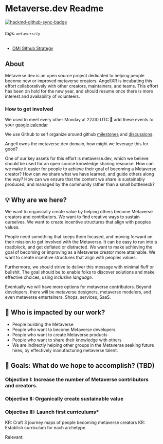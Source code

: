 # Metaverse.dev Readme

[![hackmd-github-sync-badge](https://hackmd.io/dLAAQ53zQoeaoA3RYt5D3w/badge)](https://hackmd.io/dLAAQ53zQoeaoA3RYt5D3w)

###### tags: `metaversity`

- [OMI Github Strategy](https://hackmd.io/@mrmetaverse/omi-github-process)

## About

Metaverse.dev is an open source project dedicated to helping people become new or improved metaverse creators. AngellXR is incubating this effort collaboratively with other creators, maintainers, and teams. This effort has been on hold for the new year, and should resume once there is more interest and availability of volunteers.

### How to get involved 

We used to meet every other Monday at 22:00 UTC :calendar: add these events to your [google calendar](https://calendar.google.com/event?action=TEMPLATE&tmeid=aHJlaW9iM2oyOG43Y2xtb2owcXVpYzA5MHBfMjAyMTEyMjBUMjIwNTAwWiBqZXNzZUBhbmdlbGx4ci5jb20&tmsrc=jesse%40angellxr.com&scp=ALL)

We use Github to self organize around github [milestones](https://github.com/AngellXR/metaversedev/milestones) and [discussions](https://github.com/AngellXR/metaversedev/discussions).

Angell owns the metaverse.dev domain, how might we leverage this for good? 

One of our key assets for this effort is metaverse.dev, which we believe should be used for an open source knowledge sharing resource. How can we make it easier for people to achieve their goal of becoming a Metaverse creator? How can we share what we have learned, and guide others along the way? How can we ensure that the content we share is sustainably produced, and managed by the community rather than a small bottleneck? 

## :bulb: Why are we here? 

We want to organically create value by helping others become Metaverse creators and contributors. We want to find creative ways to sustain ourselves. We want to create incentive structures that align with peoples values. 

People need something that keeps them focused, and moving forward on their mission to get involved with the Metaverse. It can be easy to run into a roadblock, and get deflated or distracted. We want to make achieving the goal of becoming or improving as a Metaverse creator more attainable. We want to create incentive structures that align with peoples values. 

Furthermore, we should strive to deliver this message with minimal fluff or bullshit. The goal should be to enable folks to discover solutions and make effective choices, using _inclusive language_. 

Eventually we will have more options for metaverse contributors. Beyond developers, there will be metaverse designers, metaverse modelers, and even metaverse entertainers. Shops, services, SaaS. 


## :woman: Who is impacted by our work? 

- People building the Metaverse 
- People who want to become Metaverse developers 
- People who want to create Metaverse products
- People who want to share their knowledge with others 
- We are indirectly helping other groups in the Metaverse seeking future hires, by effectively manufacturing metaverse talent. 

## :dart: Goals: What do we hope to accomplish? (TBD)

### Objective I: Increase the number of Metaverse contributors and creators. 
### Objective II: Organically create sustainable value
### Objective III: Launch first curriculums* 
KR: Craft 3 journey maps of people becoming metaverse creators
KR: Establish curriculum for each archetype. 



Relevant: 
